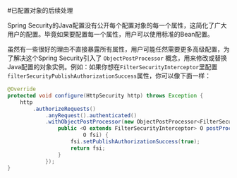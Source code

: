 #已配置对象的后续处理

Spring Security的Java配置没有公开每个配置对象的每一个属性，这简化了广大用户的配置。毕竟如果要配置每一个属性，用户可以使用标准的Bean配置。

虽然有一些很好的理由不直接暴露所有属性，用户可能任然需要更多高级配置，为了解决这个Spring Security引入了 ```ObjectPostProcessor``` 概念，用来修改或替换Java配置的对象实例。例如：如果你想在```FilterSecurityInterceptor```里配置```filterSecurityPublishAuthorizationSuccess```属性，你可以像下面一样：


```java
@Override
protected void configure(HttpSecurity http) throws Exception {
	http
		.authorizeRequests()
			.anyRequest().authenticated()
			.withObjectPostProcessor(new ObjectPostProcessor<FilterSecurityInterceptor>() {
				public <O extends FilterSecurityInterceptor> O postProcess(
						O fsi) {
					fsi.setPublishAuthorizationSuccess(true);
					return fsi;
				}
			});
}
```

